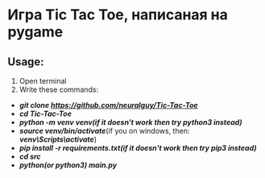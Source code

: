 # Игра Tic Tac Toe, написаная на pygame

## Usage:
1. Open terminal
2. Write these commands:
- ***git clone https://github.com/neuralguy/Tic-Tac-Toe***
- ***cd Tic-Tac-Toe***
- ***python -m venv venv(if it doesn't work then try python3 instead)***
- ***source venv/bin/activate***(if you on windows, then: ***venv\Scripts\activate***)
- ***pip install -r requirements.txt(if it doesn't work then try pip3 instead)***
- ***cd src***
- ***python(or python3) main.py***